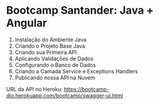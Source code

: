 # Bootcamp Santander: Java + Angular

1. Instalação do Ambiente Java
1. Criando o Projeto Base Java
1. Criando sua Primeira API
1. Aplicando Validações de Dados
1. Configurando o Banco de Dados
1. Criando a Camada Service e Exceptions Handlers
1. Publicando nossa API na Nuvem

URL da API no Heroku: https://bootcamp-dio.herokuapp.com/bootcamp/swagger-ui.html
